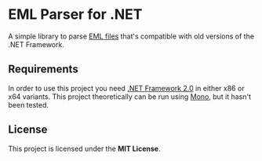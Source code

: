 # EML Parser for .NET

A simple library to parse [EML files](https://fileinfo.com/extension/eml)
that's compatible with old versions of the .NET Framework.

## Requirements

In order to use this project you need
[.NET Framework 2.0](https://www.microsoft.com/en-us/download/details.aspx?id=6041)
in either x86 or x64 variants. This project theoretically can be run using
[Mono](https://www.mono-project.com/), but it hasn't been tested.

## License

This project is licensed under the **MIT License**.
